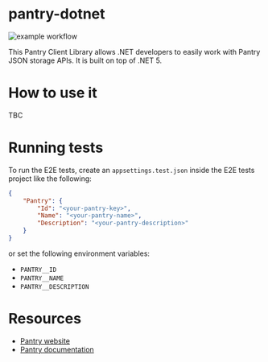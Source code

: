 # pantry-dotnet
![example workflow](https://github.com/antoniovalentini/pantry-dotnet/actions/workflows/dotnet.yml/badge.svg)

This Pantry Client Library allows .NET developers to easily work with Pantry JSON storage APIs. It is built on top of .NET 5.

# How to use it
TBC

# Running tests
To run the E2E tests, create an `appsettings.test.json` inside the E2E tests project like the following:
```JSON
{
    "Pantry": {
        "Id": "<your-pantry-key>",
        "Name": "<your-pantry-name>",
        "Description": "<your-pantry-description>"
    }
}
```
or set the following environment variables:
- `PANTRY__ID`
- `PANTRY__NAME`
- `PANTRY__DESCRIPTION`

# Resources
- [Pantry website](https://getpantry.cloud/)
- [Pantry documentation](https://documenter.getpostman.com/view/3281832/SzmZeMLC)

